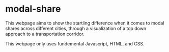 # modal-share

This webpage aims to show the startling difference when it comes to modal shares across different cities, through a visualization of a top down approach to a transportation corridor. 

This webpage only uses fundemental Javascript, HTML, and CSS. 

